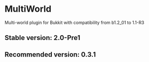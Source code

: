 # MultiWorld
Multi-world plugin for Bukkit with compatibility from b1.2_01 to 1.1-R3

## Stable version: 2.0-Pre1

## Recommended version: 0.3.1